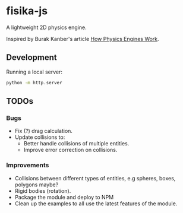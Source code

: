 # fisika-js

A lightweight 2D physics engine.

Inspired by Burak Kanber's article [How Physics Engines Work](http://buildnewgames.com/gamephysics/).

## Development

Running a local server:

```bash
python -m http.server
```

## TODOs

### Bugs

- Fix (?) drag calculation.
- Update collisions to:
  - Better handle collisions of multiple entities.
  - Improve error correction on collisions.

### Improvements

- Collisions between different types of entities, e.g spheres, boxes, polygons maybe?
- Rigid bodies (rotation).
- Package the module and deploy to NPM
- Clean up the examples to all use the latest features of the module.
